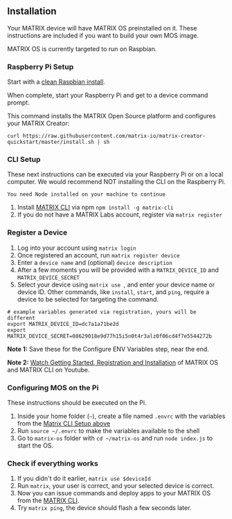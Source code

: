 
## Installation

Your MATRIX device will have MATRIX OS preinstalled on it. These instructions are included if you want to build your own MOS image. 

MATRIX OS is currently targeted to run on Raspbian. 

### Raspberry Pi Setup
Start with a [clean Raspbian install](https://www.raspberrypi.org/downloads/raspbian/).

When complete, start your Raspberry Pi and get to a device command prompt. 

This command installs the MATRIX Open Source platform and configures your MATRIX Creator:

```
curl https://raw.githubusercontent.com/matrix-io/matrix-creator-quickstart/master/install.sh | sh
```

### CLI Setup

These next instructions can be executed via your Raspberry Pi or on a local computer. We would recommend NOT installing the CLI on the Raspberry Pi.

```
You need Node installed on your machine to continue
```
1. Install [MATRIX CLI](CLI/overview.md) via npm `npm install -g matrix-cli`
1. If you do not have a MATRIX Labs account, register via `matrix register`

### Register a Device
1. Log into your account using `matrix login`
1. Once registered an account, run `matrix register device`
1. Enter a `device name` and (optional) `device description`
1. After a few moments you will be provided with a `MATRIX_DEVICE_ID` and `MATRIX_DEVICE_SECRET`
1. Select your device using `matrix use `, and enter your device name or device ID. Other commands, like `install`, `start`, and `ping`, require a device to be selected for targeting the command.

```
# example variables generated via registration, yours will be different
export MATRIX_DEVICE_ID=dc7a1a71be2d
export MATRIX_DEVICE_SECRET=08629018e9d77h15i5n0t4r3alz0f06cd4f7e5544272b
```

**Note 1:** Save these for the Configure ENV Variables step, near the end.

**Note 2:** [Watch Getting Started, Registration and Installation](https://www.youtube.com/watch?v=ckDD6HEjfAY) of MATRIX OS and MATRIX CLI on Youtube.

### Configuring MOS on the Pi

These instructions should be executed on the Pi.

1. Inside your home folder (`~`), create a file named `.envrc` with the variables from the [Matrix CLI Setup above](/#local-machine-setup)
1. Run `source ~/.envrc` to make the variables available to the shell
1. Go to `matrix-os` folder with `cd ~/matrix-os` and run `node index.js` to start the OS.

### Check if everything works
1. If you didn't do it earlier, `matrix use $deviceId`
1. Run `matrix`, your user is correct, and your selected device is correct.
1. Now you can issue commands and deploy apps to your MATRIX OS from the [MATRIX CLI](CLI/overview.md).
1. Try `matrix ping`, the device should flash a few seconds later.
